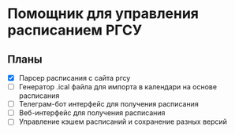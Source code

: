 # Помощник для управления расписанием РГСУ

## Планы

- [x] Парсер расписания с сайта ргсу
- [ ] Генератор .ical файла для импорта в календари на основе расписания
- [ ] Телеграм-бот интерфейс для получения расписания
- [ ] Веб-интерфейс для получения расписания
- [ ] Управление кэшем расписаний и сохранение разных версий
